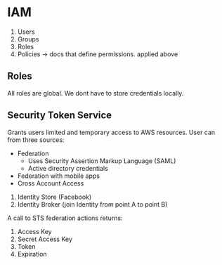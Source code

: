 # IAM

1.  Users
2.  Groups
3.  Roles
4.  Policies -> docs that define permissions. applied above

## Roles

All roles are global.
We dont have to store credentials locally.

## Security Token Service

Grants users limited and temporary access to AWS resources. User can from three sources:

- Federation
  - Uses Security Assertion Markup Language (SAML)
  - Active directory credentials
- Federation with mobile apps
- Cross Account Access

1.  Identity Store (Facebook)
2.  Identity Broker (join Identity from point A to point B)

A call to STS federation actions returns:

1.  Access Key
2.  Secret Access Key
3.  Token
4.  Expiration
